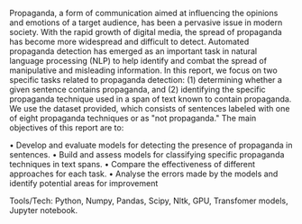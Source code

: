 Propaganda, a form of communication aimed at influencing the opinions and emotions of a target audience, has been a pervasive issue in modern society. With the rapid growth of digital media, the spread of propaganda has become more widespread and difficult to detect. Automated propaganda detection has emerged as an important task in natural language processing (NLP) to help identify and combat the spread of manipulative and misleading information. In this report, we focus on two specific tasks related to propaganda detection: (1) determining whether a given sentence contains propaganda, and (2) identifying the specific propaganda technique used in a span of text known to contain propaganda. We use the dataset provided, which consists of sentences labeled with one of eight propaganda techniques or as "not propaganda."
The main objectives of this report are to:

• Develop and evaluate models for detecting the presence of propaganda in sentences.
• Build and assess models for classifying specific propaganda techniques in text spans.
• Compare the effectiveness of different approaches for each task.
• Analyse the errors made by the models and identify potential areas for improvement

Tools/Tech: Python, Numpy, Pandas, Scipy, Nltk, GPU, Transfomer models, Jupyter notebook.
